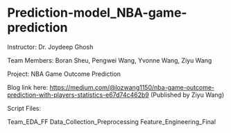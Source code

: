 # Prediction-model_NBA-game-prediction

Instructor: Dr. Joydeep Ghosh

Team Members: Boran Sheu, Pengwei Wang, Yvonne Wang, Ziyu Wang

Project: NBA Game Outcome Prediction

Blog link here: https://medium.com/@lozwang1150/nba-game-outcome-prediction-with-players-statistics-e67d74c462b9 (Published by Ziyu Wang)

Script Files:

Team_EDA_FF
Data_Collection_Preprocessing
Feature_Engineering_Final
